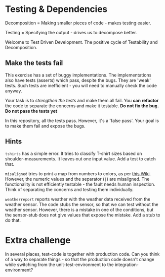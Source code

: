 # Testing & Dependencies

Decomposition = Making smaller pieces of code - makes testing easier.

Testing = Specifying the output - drives us to decompose better.

Welcome to Test Driven Development. The positive cycle of Testability and Decomposition.

## Make the tests fail

This exercise has a set of buggy implementations. The implementations also have tests (asserts) which pass, despite the bugs. They are 'weak' tests. Such tests are inefficient - you will need to manually check the code anyway.

Your task is to _strengthen the tests_ and make them all fail. You **can refactor** the code to separate the concerns and make it testable. **Do not fix the bug. Do not pass the tests yet**

In this repository, all the tests pass. However, it's a 'false pass'. Your goal is to make them fail and expose the bugs.

## Hints

`tshirts` has a simple error. It tries to classify T-shirt sizes based on shoulder-measurements. It leaves out one input value. Add a test to catch that.

`misaligned` tries to print a map from numbers to colors, as per [this Wiki](https://en.wikipedia.org/wiki/25-pair_color_code). However, the numeric values and the separator (`|`) are misaligned. The functionality is not efficiently testable - the fault needs human inspection. Think of separating the concerns and testing them individually.

`weatherreport` reports weather with the weather data received from the weather sensor. The code stubs the sensor, so that we can test without the weather sensor. However, there is a mistake in one of the conditions, but the sensor-stub does not
give values that expose the mistake. Add a stub to do that.

# Extra challenge

In several places, test-code is together with production code.
Can you think of a way to separate things - so that the production code doesn't change while switching from the unit-test-environment to the integration-environment?
